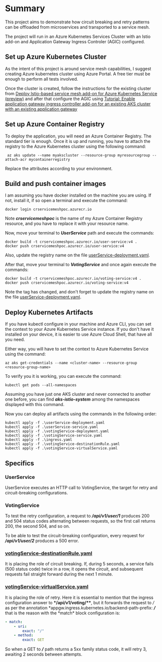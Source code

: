 # Summary

This project aims to demonstrate how circuit breaking and retry patterns can be offloaded from microservices and transported to a service mesh.

The project will run in an Azure Kubernetes Services Cluster with an Istio add-on and Application Gateway Ingress Controler (AGIC) configured.

## Set up Azure Kubernetes Cluster

As the intent of this project is around service mesh capabilities, I suggest creating Azure kubernetes cluster using Azure Portal. A free tier must be enough to perform all tests involved.

Once the cluster is created, follow the instructions for the existing cluster from [Deploy Istio-based service mesh add-on for Azure Kubernetes Service (preview)](https://learn.microsoft.com/en-us/azure/aks/istio-deploy-addon) and after that configure the AGIC using [Tutorial: Enable application gateway ingress controller add-on for an existing AKS cluster with an existing application gateway](https://learn.microsoft.com/en-us/azure/application-gateway/tutorial-ingress-controller-add-on-existing)

## Set up Azure Container Registry

To deploy the application, you will need an Azure Container Registry. The standard tier is enough. Once it is up and running, you have to attach the registry to the Azure Kubernetes cluster using the following command:

```
 az aks update --name myakscluster --resource-group myresourcegroup --attach-acr mycontainerregistry
```

Replace the attributes according to your environment.

## Build and push container images

I am assuming you have docker installed on the machine you are using. If not, install it, if so open a terminal and execute the command:

```
docker login crservicemeshpoc.azurecr.io
```

Note **_crservicemeshpoc_** is the name of my Azure Container Registry resource, and you have to replace it with your resource name.

Now, move your terminal to **_UserService_** path and execute the commands:

```
docker build -t crservicemeshpoc.azurecr.io/user-service:v4 .
docker push crservicemeshpoc.azurecr.io/user-service:v4
```

Also, update the registry name on the file [userService-deployment.yaml](/kubernetes/userService-deployment.yaml).

After that, move your terminal to **_VotingService_** and once again execute the commands:

```
docker build -t crservicemeshpoc.azurecr.io/voting-service:v4 .
docker push crservicemeshpoc.azurecr.io/voting-service:v4
```

Note the tag has changed, and don't forget to update the registry name on the file [userService-deployment.yaml](/kubernetes/votingService-deployment.yaml).

## Deploy Kubernetes Artifacts

If you have kubectl configure in your machine and Azure CLI, you can set the context to your Azure Kubernetes Service instance. If you don't have it installed on your device, it is easier to use Azure Cloud Shell, that have all you need.

Either way, you will have to set the context to Azure Kubernetes Service using the command:

```
az aks get-credentials --name <cluster-name> --resource-group <resource-group-name>
```

To verify you it is working, you can execute the command:

```
kubectl get pods --all-namespaces
```

Assuming you have just one AKS cluster and never connected to another one before, you can find **_aks-istio-system_** among the namespaces displayed with this command.

Now you can deploy all artifacts using the commands in the following order:

```
kubectl apply -f .\userService-deployment.yaml
kubectl apply -f .\userService-service.yaml
kubectl apply -f .\votingService-deployment.yaml
kubectl apply -f .\votingService-service.yaml
kubectl apply -f .\ingress.yaml
kubectl apply -f .\votingService-destinationRule.yaml
kubectl apply -f .\votingService-virtualService.yaml
```

## Specifics

### UserService

UserService executes an HTTP call to VotingService, the target for retry and circuit-breaking configurations.

### VotingService

To test the retry configuration, a request to **_/api/v1/user/1_** produces 200 and 504 status codes alternating between requests, so the first call returns 200, the second 504, and so on.

To be able to test the circuit-breaking configuration, every request for **_/api/v1/user/2_** produces a 500 error.

### [votingService-destinationRule.yaml](/kubernetes/votingService-destinationRule.yaml)

It is placing the role of circuit breaking. If, during 5 seconds, a service fails (500 status code) twice in a row, it opens the circuit, and subsequent requests fail straight forward during the next 1 minute.

### [votingService-virtualService.yaml](/kubernetes/votingService-virtualService.yaml)

It is placing the role of retry. Here it is essential to mention that the ingress configuration answer to **\*/api/v1/voting/\*\***, but it forwards the request to _/_ as per the annotation \*appgw.ingress.kubernetes.io/backend-path-prefix: **_/_** that is the reason with the \*match\* block configuration is:

```yaml
- match:
    - uri:
        exact: "/"
    - method:
        exact: GET
```

So when a GET to **_/_** path returns a 5xx family status code, it will retry 3, awaiting 2 seconds between attempts.

